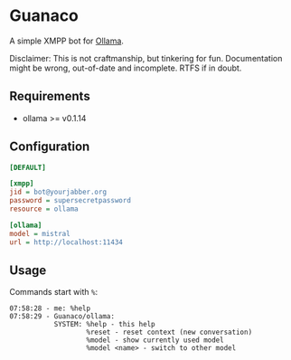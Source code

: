 # Guanaco
A simple XMPP bot for [Ollama](https://github.com/jmorganca/ollama).

Disclaimer: This is not craftmanship, but tinkering for fun. Documentation
might be wrong, out-of-date and incomplete. RTFS if in doubt.

## Requirements

* ollama >= v0.1.14

## Configuration

```ini
[DEFAULT]

[xmpp]
jid = bot@yourjabber.org
password = supersecretpassword
resource = ollama

[ollama]
model = mistral
url = http://localhost:11434
```

## Usage

Commands start with `%`:

```
07:58:28 - me: %help
07:58:29 - Guanaco/ollama:
           SYSTEM: %help - this help
                   %reset - reset context (new conversation)
                   %model - show currently used model
                   %model <name> - switch to other model
```
